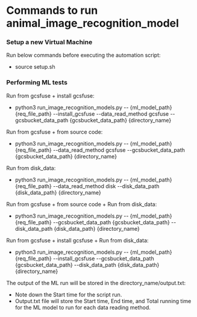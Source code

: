 # Commands to run animal_image_recognition_model

### Setup a new Virtual Machine

Run below commands before executing the automation script:

* source setup.sh

### Performing ML tests

Run from gcsfuse + install gcsfuse:

*   python3 run_image_recognition_models.py -- {ml_model_path} {req_file_path}
    --install_gcsfuse --data_read_method gcsfuse
    --gcsbucket_data_path {gcsbucket_data_path} {directory_name}

Run from gcsfuse + from source code:

*   python3 run_image_recognition_models.py -- {ml_model_path} {req_file_path}
    --data_read_method gcsfuse --gcsbucket_data_path {gcsbucket_data_path} {directory_name}

Run from disk_data:

*   python3 run_image_recognition_models.py -- {ml_model_path} {req_file_path}
    --data_read_method disk --disk_data_path {disk_data_path} {directory_name}

Run from gcsfuse + from source code + Run from disk_data:

*   python3 run_image_recognition_models.py -- {ml_model_path} {req_file_path}
    --gcsbucket_data_path {gcsbucket_data_path} --disk_data_path
    {disk_data_path} {directory_name}

Run from gcsfuse + install gcsfuse + Run from disk_data:

*   python3 run_image_recognition_models.py -- {ml_model_path} {req_file_path}
    --install_gcsfuse --gcsbucket_data_path {gcsbucket_data_path}
    --disk_data_path {disk_data_path} {directory_name}

The output of the ML run will be stored in the directory_name/output.txt:

* Note down the Start time for the script run.
* Output.txt file will store the Start time, End time,
  and Total running time for the ML model to run for each data reading method.
